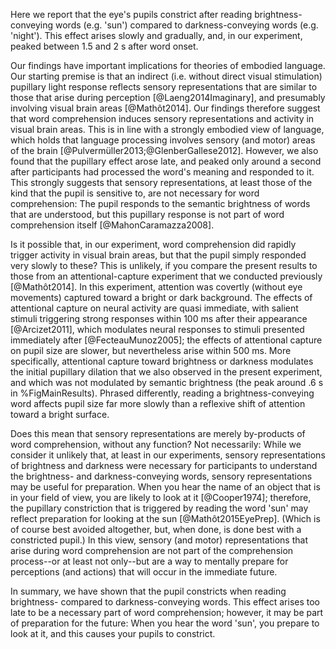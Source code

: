 Here we report that the eye's pupils constrict after reading brightness-conveying words (e.g. 'sun') compared to darkness-conveying words (e.g. 'night'). This effect arises slowly and gradually, and, in our experiment, peaked between 1.5 and 2 s after word onset.

Our findings have important implications for theories of embodied language. Our starting premise is that an indirect (i.e. without direct visual stimulation) pupillary light response reflects sensory representations that are similar to those that arise during perception [@Laeng2014Imaginary], and presumably involving visual brain areas [@Mathôt2014]. Our findings therefore suggest that word comprehension induces sensory representations and activity in visual brain areas. This is in line with a strongly embodied view of language, which holds that language processing involves sensory (and motor) areas of the brain [@Pulvermüller2013;@GlenberGallese2012]. However, we also found that the pupillary effect arose late, and peaked only around a second after participants had processed the word's meaning and responded to it. This strongly suggests that sensory representations, at least those of the kind that the pupil is sensitive to, are not necessary for word comprehension: The pupil responds to the semantic brightness of words that are understood, but this pupillary response is not part of word comprehension itself [@MahonCaramazza2008].

Is it possible that, in our experiment, word comprehension did rapidly trigger activity in visual brain areas, but that the pupil simply responded very slowly to these? This is unlikely, if you compare the present results to those from an attentional-capture experiment that we conducted previously [@Mathôt2014]. In this experiment, attention was covertly (without eye movements) captured toward a bright or dark background. The effects of attentional capture on neural activity are quasi immediate, with salient stimuli triggering strong responses within 100 ms after their appearance [@Arcizet2011], which modulates neural responses to stimuli presented immediately after [@FecteauMunoz2005]; the effects of attentional capture on pupil size are slower, but nevertheless arise within 500 ms. More specifically, attentional capture toward brightness or darkness modulates the initial pupillary dilation that we also observed in the present experiment, and which was not modulated by semantic brightness (the peak around .6 s in %FigMainResults). Phrased differently, reading a brightness-conveying word affects pupil size far more slowly than a reflexive shift of attention toward a bright surface.

Does this mean that sensory representations are merely by-products of word comprehension, without any function? Not necessarily: While we consider it unlikely that, at least in our experiments, sensory representations of brightness and darkness were necessary for participants to understand the brightness- and darkness-conveying words, sensory representations may be useful for preparation. When you hear the name of an object that is in your field of view, you are likely to look at it [@Cooper1974]; therefore, the pupillary constriction that is triggered by reading the word 'sun' may reflect preparation for looking at the sun [@Mathôt2015EyePrep]. (Which is of course best avoided altogether, but, when done, is done best with a constricted pupil.) In this view, sensory (and motor) representations that arise during word comprehension are not part of the comprehension process--or at least not only--but are a way to mentally prepare for perceptions (and actions) that will occur in the immediate future.

In summary, we have shown that the pupil constricts when reading brightness- compared to darkness-conveying words. This effect arises too late to be a necessary part of word comprehension; however, it may be part of preparation for the future: When you hear the word 'sun', you prepare to look at it, and this causes your pupils to constrict.
